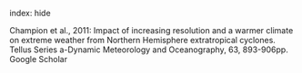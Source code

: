 index: hide

<div class="Citation">

  <div class="Citation-body">
    <div class="Citation-text">Champion et al., 2011: Impact of increasing resolution and a warmer climate on extreme weather from Northern Hemisphere extratropical cyclones. <span class="Article-journal">Tellus Series a-Dynamic Meteorology and Oceanography, </span><span class="Article-volume">63, </span>893-906pp.</div>
    <div class="Citation-links">
      <div class="CitationLink" data-href="https://scholar.google.com/scholar?q=Impact+of+increasing+resolution+and+a+warmer+climate+on+extreme+weather+from+Northern+Hemisphere+extratropical+cyclones">
        <div class="CitationLink-icon CitationLink-Scholar"></div>
        <div class="CitationLink-text">Google Scholar</div>
      </div>
    </div>
  </div>
</div>


<div class="Citation-copy">

</div>